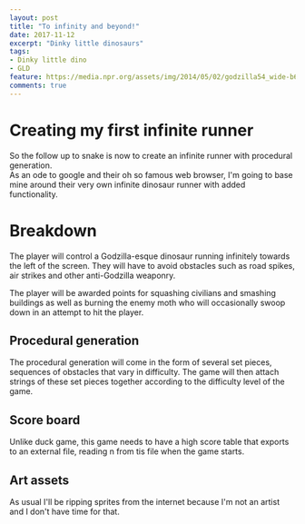 ```yaml
---
layout: post
title: "To infinity and beyond!"
date: 2017-11-12
excerpt: "Dinky little dinosaurs"
tags:
- Dinky little dino
- GLD
feature: https://media.npr.org/assets/img/2014/05/02/godzilla54_wide-b6a4e96d715770a0066b19037e6091d2c36487ae-s900-c85.jpg
comments: true
---
```

# Creating my first infinite runner
So the follow up to snake is now to create an infinite runner with procedural generation. <br> 
As an ode to google and their oh so famous web browser, I'm going to base mine around their very own infinite dinosaur runner with added functionality.

# Breakdown
The player will control a Godzilla-esque dinosaur running infinitely towards the left of the screen. They will have to avoid obstacles such as road spikes, air strikes and other anti-Godzilla weaponry.

The player will be awarded points for squashing civilians and smashing buildings as well as burning the enemy moth who will occasionally swoop down in an attempt to hit the player.

## Procedural generation
The procedural generation will come in the form of several set pieces, sequences of obstacles that vary in difficulty. The game will then attach strings of these set pieces together according to the difficulty level of the game.

## Score board
Unlike duck game, this game needs to have a high score table that exports to an external file, reading n from tis file when the game starts.

## Art assets
As usual I'll be ripping sprites from the internet because I'm not an artist and I don't have time for that.




